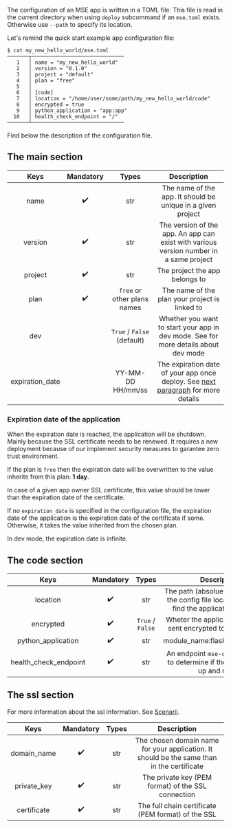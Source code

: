 The configuration of an MSE app is written in a TOML file. This file is read in the current directory when using `deploy` subcommand if an `mse.toml` exists. Otherwise use `--path` to specify its location.

Let's remind the quick start example app configuration file:

```{.bash}
$ cat my_new_hello_world/mse.toml 
───────┬──────────────────────────────
   1   │ name = "my_new_hello_world"
   2   │ version = "0.1.0"
   3   │ project = "default"
   4   │ plan = "free"
   5   │ 
   6   │ [code]
   7   │ location = "/home/user/some/path/my_new_hello_world/code"
   8   │ encrypted = true
   9   │ python_application = "app:app"
  10   │ health_check_endpoint = "/"
───────┴──────────────────────────────
```

Find below the description of the configuration file. 

## The main section

|      Keys       | Mandatory |            Types            |                                                               Description                                                               |
| :-------------: | :-------: | :-------------------------: | :-------------------------------------------------------------------------------------------------------------------------------------: |
|      name       |     ✔️     |             str             |                                       The name of the app. It should be unique in a given project                                       |
|     version     |     ✔️     |             str             |                         The version of the app. An app can exist with various version number in a same project                          |
|     project     |     ✔️     |             str             |                                                     The project the app belongs to                                                      |
|      plan       |     ✔️     | `free` or other plans names |                                             The name of the plan your project is linked to                                              |
|       dev       |           | `True` / `False` (default)  |                       Whether you want to start your app in dev mode. See <TODO> for more details about dev mode                        |  |
| expiration_date |           |      YY-MM-DD HH/mm/ss      | The expiration date of your app once deploy. See [next paragraph](configuration.md#expiration-date-of-the-application) for more details |

### Expiration date of the application

When the expiration date is reached, the application will be shutdown. Mainly because the SSL certificate needs to be renewed. It requires a new deployment because of our implement security measures to garantee zero trust environment.

If the plan is `free` then the expiration date will be overwritten to the value inherite from this plan: **1  day**. 

In case of a given app owner SSL certificate, this value should be lower than the expiration date of the certificate. 

If no `expiration_date` is specified in the configuration file, the expiration date of the application is the expiration date of the certificate if some. Otherwise, it takes the value inherited from the chosen plan. 

In dev mode, the expiration date is infinite. 

## The code section

|         Keys          | Mandatory |      Types       |                                             Description                                              |
| :-------------------: | :-------: | :--------------: | :--------------------------------------------------------------------------------------------------: |
|       location        |     ✔️     |       str        | The path (absolue or relative from the config file location) where to find the application to deploy |
|       encrypted       |     ✔️     | `True` / `False` |                   Wheter the application should be sent encrypted to the mse node                    |
|  python_application   |     ✔️     |       str        |                                   module_name:flask_variable_name                                    |
| health_check_endpoint |     ✔️     |       str        |          An endpoint `mse-ctl` can request to determine if the application is up and ready           |

## The ssl section

For more information about the ssl information. See [Scenarii](scenarii.md).

|    Keys     | Mandatory | Types |                                        Description                                         |
| :---------: | :-------: | :---: | :----------------------------------------------------------------------------------------: |
| domain_name |     ✔️     |  str  | The chosen domain name for your application. It should be the same than in the certificate |
| private_key |     ✔️     |  str  |                     The private key (PEM format) of the SSL connection                     |
| certificate |     ✔️     |  str  |                    The full chain certificate  (PEM format) of the SSL                     |

